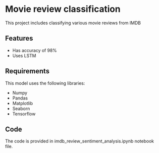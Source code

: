 
# Movie review classification

This project includes classifying various  movie reviews from IMDB 
## Features
- Has accuracy of 98%
- Uses LSTM


## Requirements
This model uses the following libraries:

- Numpy
- Pandas
- Matplotlib
- Seaborn
- Tensorflow
## Code
The code is provided in imdb_review_sentiment_analysis.ipynb notebook file.